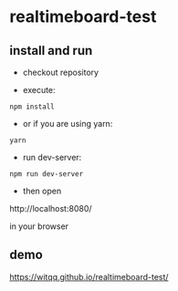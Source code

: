 # realtimeboard-test

## install and run 
 - checkout repository

 - execute:

  `npm install`

 - or if you are using yarn:

  `yarn`

 - run dev-server:
 
  `npm run dev-server`
  
  
 - then open 
 
http://localhost:8080/
 
 in your browser

## demo

https://witqq.github.io/realtimeboard-test/
